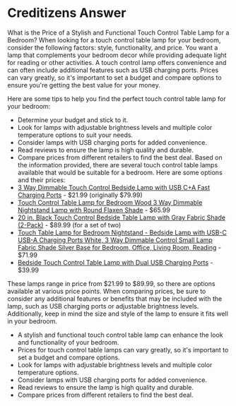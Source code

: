 # Creditizens Answer

What is the Price of a Stylish and Functional Touch Control Table Lamp for a Bedroom?
When looking for a touch control table lamp for your bedroom, consider the following factors: style, functionality, and price. You want a lamp that complements your bedroom decor while providing adequate light for reading or other activities. A touch control lamp offers convenience and can often include additional features such as USB charging ports. Prices can vary greatly, so it's important to set a budget and compare options to ensure you're getting the best value for your money.

Here are some tips to help you find the perfect touch control table lamp for your bedroom:
- Determine your budget and stick to it.
- Look for lamps with adjustable brightness levels and multiple color temperature options to suit your needs.
- Consider lamps with USB charging ports for added convenience.
- Read reviews to ensure the lamp is high quality and durable.
- Compare prices from different retailers to find the best deal.
Based on the information provided, there are several touch control table lamps available that would be suitable for a bedroom. Here are some options and their prices:
- [3 Way Dimmable Touch Control Bedside Lamp with USB C+A Fast Charging Ports](https://www.walmart.com/ip/Table-Lamps-for-Bedroom-3-Way-Dimmable-Touch-Control-Bedside-Lamp-with-USB-C-FAST-Charging-Ports-Nightstand-Lamp-for-Office-Living-Room-Reading-Grey/558283542) - $21.99 (originally $79.99)
- [Touch Control Table Lamp for Bedroom Wood 3 Way Dimmable Nightstand Lamp with Round Flaxen Shade](https://www.wayfair.com/lighting/pdp/mercer41-touch-control-table-lamp-w001333233.html) - $65.99
- [20 in. Black Touch Control Bedside Table Lamp with Gray Fabric Shade (2-Pack)](https://www.wayfair.com/lighting/pdp/wade-logan-20-in-black-touch-control-bedside-table-lamp-with-gray-fabric-shade-w001333231.html) - $89.99 (for a set of two)
- [Touch Table Lamp for Bedroom Nightstand - Bedside Lamp with USB-C USB-A Charging Ports White, 3 Way Dimmable Control Small Lamp Fabric Shade Silver Base for Bedroom, Office, Living Room, Reading](https://www.wayfair.com/lighting/pdp/george-oliver-touch-table-lamp-for-bedroom-nightstand-w001333235.html) - $71.99
- [Bedside Touch Control Table Lamp with Dual USB Charging Ports](https://www.amazon.com/dp/B07W81WRWN) - $39.99

These lamps range in price from $21.99 to $89.99, so there are options available at various price points. When comparing prices, be sure to consider any additional features or benefits that may be included with the lamp, such as USB charging ports or adjustable brightness levels. Additionally, keep in mind the size and style of the lamp to ensure it fits well in your bedroom.
- A stylish and functional touch control table lamp can enhance the look and functionality of your bedroom.
- Prices for touch control table lamps can vary greatly, so it's important to set a budget and compare options.
- Look for lamps with adjustable brightness levels and multiple color temperature options.
- Consider lamps with USB charging ports for added convenience.
- Read reviews to ensure the lamp is high quality and durable.
- Compare prices from different retailers to find the best deal.